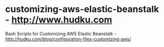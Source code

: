 customizing-aws-elastic-beanstalk - http://www.hudku.com
=================================

Bash Scripts for Customizing AWS Elastic Beanstalk - http://hudku.com/blog/configuration-files-customizing-aws/